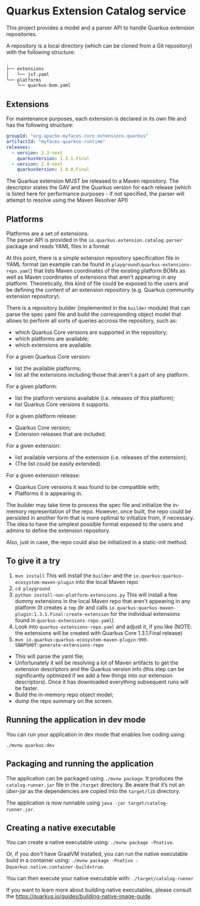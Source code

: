 # Quarkus Extension Catalog service

This project provides a model and a parser API to handle Quarkus extension repositories.

A repository is a local directory (which can be cloned from a Git repository) with the following structure: 

```bash
.
├── extensions
│   └── jsf.yaml
└── platforms
    └── quarkus-bom.yaml
```

## Extensions
For maintenance purposes, each extension is declared in its own file and has the following structure:

```yaml
groupId: "org.apache.myfaces.core.extensions.quarkus"
artifactId: "myfaces-quarkus-runtime"
releases:
  - version: 2.3-next
    quarkusVersion: 1.3.1.Final
  - version: 2.4-next
    quarkusVersion: 1.4.0.Final
``` 

The Quarkus extension MUST be released to a Maven repository. The descriptor states the GAV and the Quarkus version for each release (which is listed here for performance purposes - if not specified, the parser will attempt to resolve using the Maven Resolver API)


## Platforms 

Platforms are a set of extensions.  
The parser API is provided in the `io.quarkus.extension.catalog.parser` package and reads YAML files in a format 

At this point, there is a simple extension repository specification file in YAML format (an example can be found in `playground\quarkus-extensions-repo.yaml`)
that lists Maven coordinates of the existing platform BOMs as well as Maven coordinates of extensions that aren't appearing in any platform.
Theoretically, this kind of file could be exposed to the users and be defining the content of an extension repository (e.g. Quarkus community extension repository).

There is a repository builder (implemented in the `builder` module) that can parse the spec yaml file and build the corresponding object model that
allows to perform all sorts of queries accross the repository, such as:

* which Quarkus Core versions are supported in the repository;
* which platforms are available;
* which extensions are available.

For a given Quarkus Core version:

* list the available platforms;
* list all the extensions including those that aren't a part of any platform.

For a given platform:

* list the platform versions available (i.e. releases of this platform);
* list Quarkus Core versions it supports.

For a given platform release:

* Quarkus Core version;
* Extension releases that are included.

For a given extension:

* list available versions of the extension (i.e. releases of the extension);
* (The list could be easily extended)

For a given extension release:

* Quarkus Core versions it was found to be compatible with;
* Platforms it is appearing in.

The builder may take time to process the spec file and initialize the in-memory representation of the repo. However, once built, the repo
could be persisted in another form that is more optimal to initialize from, if necessary. The idea to have the simplest possible format
exposed to the users and admins to define the extension repository.

Also, just in case, the repo could also be initialized in a static-init method.

## To give it a try

1. `mvn install` This will install the `builder` and the `io.quarkus:quarkus-ecosystem-maven-plugin` into the local Maven repo
2. `cd playground`
3. `python install-non-platform-extensions.py` This will install a few dummy extensions in the local Maven repo that aren't appearing in any platform
   (It creates a `tmp` dir and calls `io.quarkus:quarkus-maven-plugin:1.3.1.Final:create-extension` for the individual extensions found in `quarkus-extensions-repo.yaml`)
4. Look into `quarkus-extensions-repo.yaml` and adjust it, if you like (NOTE: the extensions will be created with Quarkus Core 1.3.1.Final release)
5. `mvn io.quarkus:quarkus-ecosystem-maven-plugin:999-SNAPSHOT:generate-extensions-repo`
  * This will parse the yaml file;
  * Unfortunately it will be resolving a lot of Maven artifacts to get the extension descriptors and the Quarkus version info
    (this step can be significantly optimized if we add a few things into our extension descriptors). Once it has downloaded everything
    subsequent runs will be faster.
  * Build the in-memory repo object model;
  * dump the repo summary on the screen.

## Running the application in dev mode

You can run your application in dev mode that enables live coding using:
```
./mvnw quarkus:dev
```

## Packaging and running the application

The application can be packaged using `./mvnw package`.
It produces the `catalog-runner.jar` file in the `/target` directory.
Be aware that it’s not an _über-jar_ as the dependencies are copied into the `target/lib` directory.

The application is now runnable using `java -jar target/catalog-runner.jar`.

## Creating a native executable

You can create a native executable using: `./mvnw package -Pnative`.

Or, if you don't have GraalVM installed, you can run the native executable build in a container using: `./mvnw package -Pnative -Dquarkus.native.container-build=true`.

You can then execute your native executable with: `./target/catalog-runner`

If you want to learn more about building native executables, please consult the https://quarkus.io/guides/building-native-image-guide.


